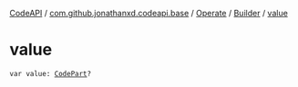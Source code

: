 [CodeAPI](../../../index.md) / [com.github.jonathanxd.codeapi.base](../../index.md) / [Operate](../index.md) / [Builder](index.md) / [value](.)

# value

`var value: `[`CodePart`](../../../com.github.jonathanxd.codeapi/-code-part/index.md)`?`